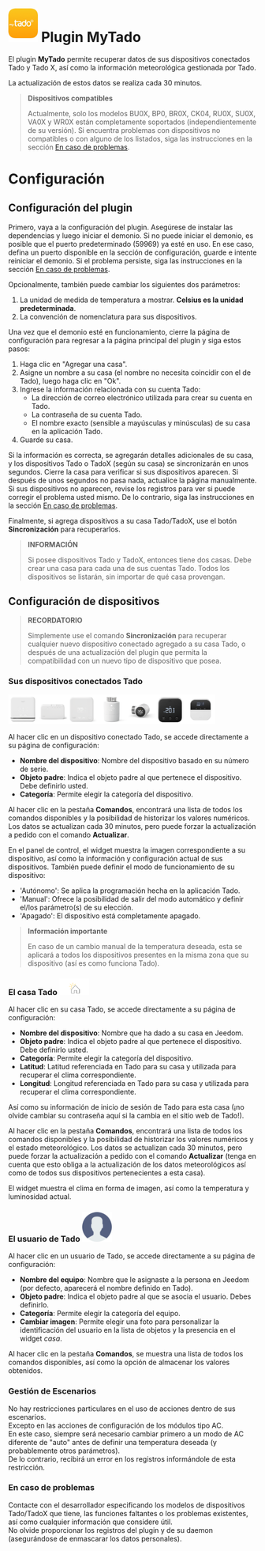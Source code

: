 # <img src="../images/MyTado_icon.png" width="60"/> Plugin MyTado

El plugin **MyTado** permite recuperar datos de sus dispositivos conectados Tado y Tado X, así como la información meteorológica gestionada por Tado.

La actualización de estos datos se realiza cada 30 minutos.

>**Dispositivos compatibles**
>
>Actualmente, solo los modelos BU0X, BP0, BR0X, CK04, RU0X, SU0X, VA0X y WR0X están completamente soportados (independientemente de su versión).
>Si encuentra problemas con dispositivos no compatibles o con alguno de los listados, siga las instrucciones en la sección [En caso de problemas](#En-caso-de-problemas).

# Configuración

## Configuración del plugin

Primero, vaya a la configuración del plugin.
Asegúrese de instalar las dependencias y luego iniciar el demonio.
Si no puede iniciar el demonio, es posible que el puerto predeterminado (59969) ya esté en uso.
En ese caso, defina un puerto disponible en la sección de configuración, guarde e intente reiniciar el demonio.
Si el problema persiste, siga las instrucciones en la sección [En caso de problemas](#En-caso-de-problemas).

Opcionalmente, también puede cambiar los siguientes dos parámetros:
1. La unidad de medida de temperatura a mostrar. **Celsius es la unidad predeterminada**.
2. La convención de nomenclatura para sus dispositivos.

Una vez que el demonio esté en funcionamiento, cierre la página de configuración para regresar a la página principal del plugin y siga estos pasos:
1. Haga clic en "Agregar una casa".
2. Asigne un nombre a su casa (el nombre no necesita coincidir con el de Tado), luego haga clic en "Ok".
3. Ingrese la información relacionada con su cuenta Tado:
    - La dirección de correo electrónico utilizada para crear su cuenta en Tado.
    - La contraseña de su cuenta Tado.
    - El nombre exacto (sensible a mayúsculas y minúsculas) de su casa en la aplicación Tado.
4. Guarde su casa.

Si la información es correcta, se agregarán detalles adicionales de su casa, y los dispositivos Tado o TadoX (según su casa) se sincronizarán en unos segundos.
Cierre la casa para verificar si sus dispositivos aparecen.
Si después de unos segundos no pasa nada, actualice la página manualmente.
Si sus dispositivos no aparecen, revise los registros para ver si puede corregir el problema usted mismo.
De lo contrario, siga las instrucciones en la sección [En caso de problemas](#En-caso-de-problemas).

Finalmente, si agrega dispositivos a su casa Tado/TadoX, use el botón **Sincronización** para recuperarlos.

>**INFORMACIÓN**
>
>Si posee dispositivos Tado y TadoX, entonces tiene dos casas. Debe crear una casa para cada una de sus cuentas Tado.
>Todos los dispositivos se listarán, sin importar de qué casa provengan.

## Configuración de dispositivos

>**RECORDATORIO**
>
>Simplemente use el comando **Sincronización** para recuperar cualquier nuevo dispositivo conectado agregado a su casa Tado, o después de una actualización del plugin que permita la compatibilidad con un nuevo tipo de dispositivo que posea.

### Sus dispositivos conectados Tado
<img src="../images/WR0X.png" width="60"/><img src="../images/BU0X.png" width="60"/><img src="../images/RU0X.png" width="60"/><img src="../images/VA0X.png" width="60"/><img src="../images/VA04.png" width="60"/><img src="../images/RU04.png" width="60"/><img src="../images/CK04.png" width="60"/>

Al hacer clic en un dispositivo conectado Tado, se accede directamente a su página de configuración:

- **Nombre del dispositivo**: Nombre del dispositivo basado en su número de serie.
- **Objeto padre**: Indica el objeto padre al que pertenece el dispositivo. Debe definirlo usted.
- **Categoría**: Permite elegir la categoría del dispositivo.

Al hacer clic en la pestaña **Comandos**, encontrará una lista de todos los comandos disponibles y la posibilidad de historizar los valores numéricos.
Los datos se actualizan cada 30 minutos, pero puede forzar la actualización a pedido con el comando **Actualizar**.

En el panel de control, el widget muestra la imagen correspondiente a su dispositivo, así como la información y configuración actual de sus dispositivos.
También puede definir el modo de funcionamiento de su dispositivo:
- 'Autónomo': Se aplica la programación hecha en la aplicación Tado.
- 'Manual': Ofrece la posibilidad de salir del modo automático y definir el/los parámetro(s) de su elección.
- 'Apagado': El dispositivo está completamente apagado.

>**Información importante**
>
>En caso de un cambio manual de la temperatura deseada, esta se aplicará a todos los dispositivos presentes en la misma zona que su dispositivo (así es como funciona Tado).

### El casa Tado <img src="../images/HomeEq.svg" width="60"/>

Al hacer clic en su casa Tado, se accede directamente a su página de configuración:

- **Nombre del dispositivo**: Nombre que ha dado a su casa en Jeedom.
- **Objeto padre**: Indica el objeto padre al que pertenece el dispositivo. Debe definirlo usted.
- **Categoría**: Permite elegir la categoría del dispositivo.
- **Latitud**: Latitud referenciada en Tado para su casa y utilizada para recuperar el clima correspondiente.
- **Longitud**: Longitud referenciada en Tado para su casa y utilizada para recuperar el clima correspondiente.

Así como su información de inicio de sesión de Tado para esta casa (¡no olvide cambiar su contraseña aquí si la cambia en el sitio web de Tado!).

Al hacer clic en la pestaña **Comandos**, encontrará una lista de todos los comandos disponibles y la posibilidad de historizar los valores numéricos y el estado meteorológico.
Los datos se actualizan cada 30 minutos, pero puede forzar la actualización a pedido con el comando **Actualizar** (tenga en cuenta que esto obliga a la actualización de los datos meteorológicos así como de todos sus dispositivos pertenecientes a esta casa).

El widget muestra el clima en forma de imagen, así como la temperatura y luminosidad actual.

### El usuario de Tado <img src="../images/MyTado_user.png" width="60"/>  

Al hacer clic en un usuario de Tado, se accede directamente a su página de configuración:  
- **Nombre del equipo**: Nombre que le asignaste a la persona en Jeedom (por defecto, aparecerá el nombre definido en Tado).  
- **Objeto padre**: Indica el objeto padre al que se asocia el usuario. Debes definirlo.  
- **Categoría**: Permite elegir la categoría del equipo.  
- **Cambiar imagen**: Permite elegir una foto para personalizar la identificación del usuario en la lista de objetos y la presencia en el widget *casa*.

Al hacer clic en la pestaña **Comandos**, se muestra una lista de todos los comandos disponibles, así como la opción de almacenar los valores obtenidos.  

### Gestión de Escenarios

No hay restricciones particulares en el uso de acciones dentro de sus escenarios.  
Excepto en las acciones de configuración de los módulos tipo AC.  
En este caso, siempre será necesario cambiar primero a un modo de AC diferente de "auto" antes de definir una temperatura deseada (y probablemente otros parámetros).  
De lo contrario, recibirá un error en los registros informándole de esta restricción.

### En caso de problemas

Contacte con el desarrollador especificando los modelos de dispositivos Tado/TadoX que tiene, las funciones faltantes o los problemas existentes, así como cualquier información que considere útil.  
No olvide proporcionar los registros del plugin y de su daemon (asegurándose de enmascarar los datos personales).
